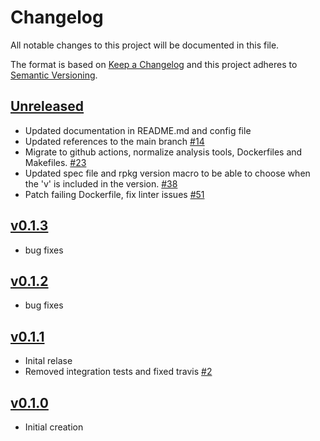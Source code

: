 # Changelog
All notable changes to this project will be documented in this file.

The format is based on [Keep a Changelog](http://keepachangelog.com/en/1.0.0/)
and this project adheres to [Semantic Versioning](http://semver.org/spec/v2.0.0.html).

## [Unreleased]
- Updated documentation in README.md and config file
- Updated references to the main branch [#14](https://github.com/xmidt-org/caduceator/pull/14)
- Migrate to github actions, normalize analysis tools, Dockerfiles and Makefiles. [#23](https://github.com/xmidt-org/caduceator/pull/23)
- Updated spec file and rpkg version macro to be able to choose when the 'v' is included in the version. [#38](https://github.com/xmidt-org/caduceator/pull/38)
- Patch failing Dockerfile, fix linter issues [#51](https://github.com/xmidt-org/caduceator/pull/51)

## [v0.1.3]
- bug fixes

## [v0.1.2]
- bug fixes

## [v0.1.1]
- Inital relase
- Removed integration tests and fixed travis [#2](https://github.com/xmidt-org/caduceator/pull/2)

## [v0.1.0]
- Initial creation

[Unreleased]: https://github.com/xmidt-org/caduceator/compare/v0.1.3..HEAD
[v0.1.3]: https://github.com/xmidt-org/caduceator/compare/v0.1.2..v0.1.3
[v0.1.2]: https://github.com/xmidt-org/caduceator/compare/v0.1.1..v0.1.2
[v0.1.1]: https://github.com/xmidt-org/caduceator/compare/v0.1.0...v0.1.1
[v0.1.0]: https://github.com/xmidt-org/caduceator/compare/0.0.0...v0.1.0

